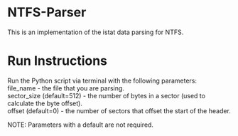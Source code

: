 # NTFS-Parser
This is an implementation of the istat data parsing for NTFS.

# Run Instructions
Run the Python script via terminal with the following parameters:  
file_name - the file that you are parsing.  
sector_size (default=512) - the number of bytes in a sector (used to calculate the byte offset).  
offset (default=0) - the number of sectors that offset the start of the header.  
  
NOTE: Parameters with a default are not required.  
